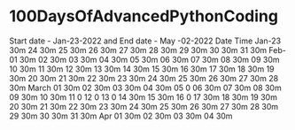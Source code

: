 # 100DaysOfAdvancedPythonCoding
Start date - Jan-23-2022 and End date  - May -02-2022
Date     Time
Jan-23   30m
    24   30m
    25   30m
    26   30m
    27   30m
    28   30m
    29   30m
    30   30m
    31   30m
Feb-01   30m
    02   30m
    03   30m
    04   30m
    05   30m
    06   30m
    07   30m
    08   30m
    09   30m
    10   30m
    11   30m
    12   30m
    13   30m
    14   30m
    15   30m
    16   30m
    17   30m
    18   30m
    19   30m
    20   30m
    21   30m
    22   30m
    23   30m
    24   30m
    25   30m
    26   30m
    27   30m
    28   30m
March
    01   30m
    02   30m
    03   30m
    04   30m
    05   0
    06   30m
    07   30m
    08   30m
    09   30m
    10   30m
    11   0
    12   0
    13   0
    14   30m
    15   30m
    16   0
    17   30m
    18   30m
    19   30m
    20   30m
    21   30m
    22   30m
    23   30m
    24   30m
    25   30m
    26   30m
    27   30m
    28   30m
    29   30m
    30   30m
    31   30m
Apr 01   30m
    02   30m
    03   30m
    04   30m
    
